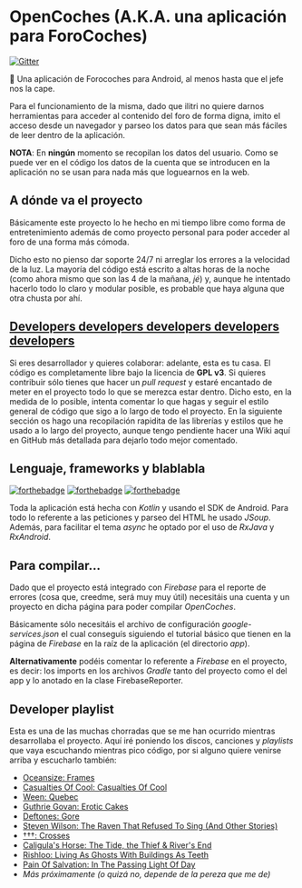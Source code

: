 # OpenCoches (A.K.A. una aplicación para ForoCoches)
[![Gitter](https://img.shields.io/gitter/room/nwjs/nw.js.svg?maxAge=2592000)](https://gitter.im/OpenCoches/Lobby)

:red_car: Una aplicación de Forocoches para Android, al menos hasta que el jefe nos la cape.

Para el funcionamiento de la misma, dado que ilitri no quiere darnos herramientas para acceder al contenido del foro de forma digna, imito el acceso desde un navegador y parseo los datos para que sean más fáciles de leer dentro de la aplicación.

**NOTA**: En **ningún** momento se recopilan los datos del usuario. Como se puede ver en el código los datos de la cuenta que se introducen en la aplicación no se usan para nada más que loguearnos en la web.

## A dónde va el proyecto
Básicamente este proyecto lo he hecho en mi tiempo libre como forma de entretenimiento además de como proyecto personal para poder acceder al foro de una forma más cómoda.

Dicho esto no pienso dar soporte 24/7 ni arreglar los errores a la velocidad de la luz. La mayoría del código está escrito a altas horas de la noche (como ahora mismo que son las 4 de la mañana, *jé*) y, aunque he intentado hacerlo todo lo claro y modular posible, es probable que haya alguna que otra chusta por ahí.

## [Developers developers developers developers developers](https://www.youtube.com/watch?v=Vhh_GeBPOhs)
Si eres desarrollador y quieres colaborar: adelante, esta es tu casa. El código es completamente libre bajo la licencia de **GPL v3**. Si quieres contribuir sólo tienes que hacer un *pull request* y estaré encantado de meter en el proyecto todo lo que se merezca estar dentro. Dicho esto, en la medida de lo posible, intenta comentar lo que hagas y seguir el estilo general de código que sigo a lo largo de todo el proyecto. En la siguiente sección os hago una recopilación rapidita de las librerías y estilos que he usado a lo largo del proyecto, aunque tengo pendiente hacer una Wiki aquí en GitHub más detallada para dejarlo todo mejor comentado.

## Lenguaje, frameworks y blablabla
[![forthebadge](http://forthebadge.com/images/badges/fuck-it-ship-it.svg)](http://forthebadge.com)
[![forthebadge](http://forthebadge.com/images/badges/powered-by-electricity.svg)](http://forthebadge.com)
[![forthebadge](http://forthebadge.com/images/badges/gluten-free.svg)](http://forthebadge.com)

Toda la aplicación está hecha con *Kotlin* y usando el SDK de Android. Para todo lo referente a las peticiones y parseo del HTML he usado *JSoup*. Además, para facilitar el tema *async* he optado por el uso de *RxJava* y *RxAndroid*.

## Para compilar...
Dado que el proyecto está integrado con *Firebase* para el reporte de errores (cosa que, creedme, será muy muy útil) necesitáis una cuenta y un proyecto en dicha página para poder compilar *OpenCoches*. 

Básicamente sólo necesitáis el archivo de configuración *google-services.json* el cual conseguís siguiendo el tutorial básico que tienen en la página de *Firebase* en la raíz de la aplicación (el directorio *app*).

**Alternativamente** podéis comentar lo referente a *Firebase* en el proyecto, es decir: los imports en los archivos *Gradle* tanto del proyecto como el del app y lo anotado en la clase FirebaseReporter.

## Developer playlist
Esta es una de las muchas chorradas que se me han ocurrido mientras desarrollaba el proyecto. Aquí iré poniendo los discos, canciones y *playlists* que vaya escuchando mientras pico código, por si alguno quiere venirse arriba y escucharlo también:

- [Oceansize: Frames](https://www.youtube.com/watch?v=nJ2Oj26-0Zs)
- [Casualties Of Cool: Casualties Of Cool](https://www.youtube.com/watch?v=m1vOGSG4Og0)
- [Ween: Quebec](https://www.youtube.com/watch?v=hkX2QATlgbo)
- [Guthrie Govan: Erotic Cakes](https://www.youtube.com/watch?v=JLOE0s9Y7b0)
- [Deftones: Gore](https://www.youtube.com/watch?v=o-3matq2r0Y)
- [Steven Wilson: The Raven That Refused To Sing (And Other Stories)](https://www.youtube.com/watch?v=_w8SY_9yO8k&list=PLgs4tQlTRNY36XH79qSOIeDsTTy-QswEh)
- [†††: Crosses](https://www.youtube.com/watch?v=92dXztDGYdM)
- [Caligula's Horse: The Tide, the Thief & River's End](https://www.youtube.com/watch?v=2f8w-Fowepc&list=PLo2XzIBaNAUILDjJtJ4jy39Rk4VDZYvsp)
- [Rishloo: Living As Ghosts With Buildings As Teeth](https://www.youtube.com/watch?v=6UpXjBOBQB8)
- [Pain Of Salvation: In The Passing Light Of Day](https://www.youtube.com/watch?v=BjtkaaBfNRk)
- *Más próximamente (o quizá no, depende de la pereza que me de)*
